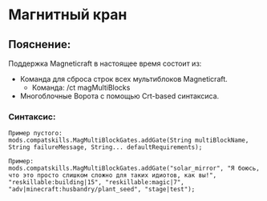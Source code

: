 # Магнитный кран

## Пояснение:

Поддержка Magneticraft в настоящее время состоит из:

- Команда для сброса строк всех мультиблоков Magneticraft. 
    - Команда: /ct magMultiBlocks
- Многоблочные Ворота с помощью Crt-based синтаксиса.

### Синтаксис:

    Пример пустого:
    mods.compatskills.MagMultiBlockGates.addGate(String multiBlockName, String failureMessage, String... defaultRequirements);
    
    Пример:
    mods.compatskills.MagMultiBlockGates.addGate("solar_mirror", "Я боюсь, что это просто слишком сложно для таких идиотов, как вы!", "reskillable:building|15", "reskillable:magic|7", "adv|minecraft:husbandry/plant_seed", "stage|test");